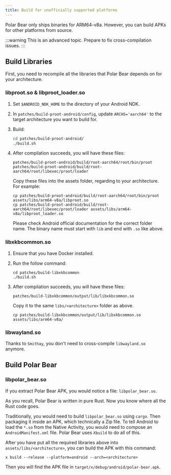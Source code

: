 ```yaml
---
title: Build for unofficially supported platforms
---
```


Polar Bear only ships binaries for ARM64-v8a. However, you can build APKs for other platforms from source.

:::warning
This is an advanced topic. Prepare to fix cross-compilation issues.
:::

## Build Libraries

First, you need to recompile all the libraries that Polar Bear depends on for your architecture.

### libproot.so & libproot_loader.so

1. Set `$ANDROID_NDK_HOME` to the directory of your Android NDK.
2. In `patches/build-proot-android/config`, update `ARCHS='aarch64'` to the target architecture you want to build for.
3. Build:
   ```bash
   cd patches/build-proot-android/
   ./build.sh
   ```
4. After compilation succeeds, you will have these files:

   ```
   patches/build-proot-android/build/root-aarch64/root/bin/proot
   patches/build-proot-android/build/root-aarch64/root/libexec/proot/loader
   ```

   Copy these files into the assets folder, regarding to your architecture. For example:

   ```
   cp patches/build-proot-android/build/root-aarch64/root/bin/proot assets/libs/arm64-v8a/libproot.so
   cp patches/build-proot-android/build/root-aarch64/root/libexec/proot/loader assets/libs/arm64-v8a/libproot_loader.so
   ```

   Please check Android official documentation for the correct folder name. The binary name must start with `lib` and end with `.so` like above.

### libxkbcommon.so

1. Ensure that you have Docker installed.
2. Run the follow command:

   ```
   cd patches/build-libxkbcommon
   ./build.sh
   ```

3. After compilation succeeds, you will have these files:

   ```
   patches/build-libxkbcommon/output/lib/libxkbcommon.so
   ```

   Copy it to the same `libs/<architecture>` folder as above.

   ```
   cp patches/build-libxkbcommon/output/lib/libxkbcommon.so assets/libs/arm64-v8a/
   ```

### libwayland.so

Thanks to `Smithay`, you don't need to cross-compile `libwayland.so` anymore.

## Build Polar Bear

### libpolar_bear.so

If you extract Polar Bear APK, you would notice a file: `libpolar_bear.so`.

As you recall, Polar Bear is written in pure Rust. Now you know where all the Rust code goes.

Traditionally, you would need to build `libpolar_bear.so` using `cargo`. Then packaging it inside an APK, which technically a Zip file. To tell Android to load the `*.so` from the Native Activity, you would need to compose an `AndroidManifest.xml` file. Polar Bear uses `Xbuild` to do all of this.

After you have put all the required libraries above into `assets/libs/<architecture>`, you can build the APK with this command:

```
x build --release --platform=android --arch=<architecture>
```

Then you will find the APK file in `target/x/debug/android/polar-bear.apk`.
